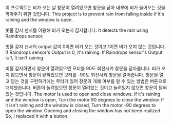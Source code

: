 이 프로젝트는 비가 오는 날 창문이 열려있으면 창문을 닫아 내부에 비가 들어오는 것을 막아주기 위한 것입니다.
This project is to prevent rain from falling inside if it's raining and the window is open.

빗물 감지 센서를 이용해 비가 오는지 감지합니다.
It detects the rain using Raindrops sensor.

빗물 감지 센서의 output 값이 0이면 비가 오는 것이고 1이면 비가 오지 않는 것입니다.
If Raindrops sensor's Output is 0, It's raining.
If Raindrops sensor's Output is 1, It isn't raining.

비를 감지하면서 창문이 열려있으면 모터를 90도 회전시켜 창문을 닫아줍니다.
비가 오지 않으면서 창문이 닫혀있으면 모터를 -90도 회전시켜 창문을 열어줍니다.
창문을 열고 닫는 것을 구현하기에는 무리가 있어 창문의 개폐 여부를 알 수 있는 방법은 버튼으로 대체했습니다.
버튼이 눌려있으면 창문이 열려있는 것이고 눌려있지 않으면 창문이 닫혀있는 것입니다.
The motor is used to open and close windows.
If it's raining and the window is open, Turn the motor 90 degrees to close the window.
If it isn't raining and the window is closed, Turn the motor -90 degrees to open the window.
Opening and closing the window has not been realized.
So, I replaced it with a button.

